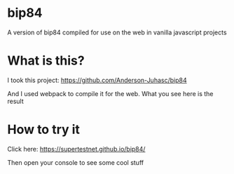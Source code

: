 # bip84
A version of bip84 compiled for use on the web in vanilla javascript projects

# What is this?

I took this project: https://github.com/Anderson-Juhasc/bip84

And I used webpack to compile it for the web. What you see here is the result

# How to try it

Click here: https://supertestnet.github.io/bip84/

Then open your console to see some cool stuff
